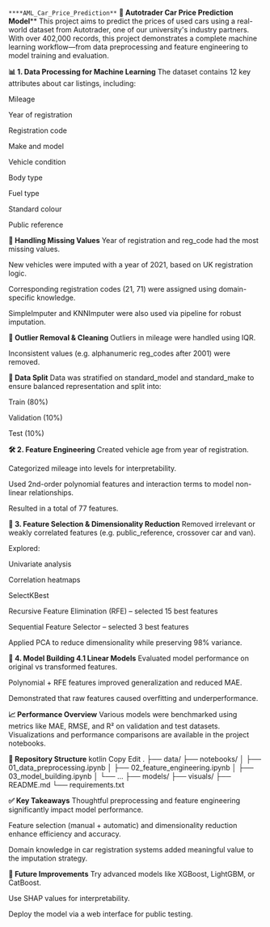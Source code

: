 `****AML_Car_Price_Prediction**`
**🚗 Autotrader Car Price Prediction Model****
This project aims to predict the prices of used cars using a real-world dataset from Autotrader, one of our university's industry partners. With over 402,000 records, this project demonstrates a complete machine learning workflow—from data preprocessing and feature engineering to model training and evaluation.

**📊 1. Data Processing for Machine Learning**
The dataset contains 12 key attributes about car listings, including:

Mileage

Year of registration

Registration code

Make and model

Vehicle condition

Body type

Fuel type

Standard colour

Public reference

**🧹 Handling Missing Values**
Year of registration and reg_code had the most missing values.

New vehicles were imputed with a year of 2021, based on UK registration logic.

Corresponding registration codes (21, 71) were assigned using domain-specific knowledge.

SimpleImputer and KNNImputer were also used via pipeline for robust imputation.

**🚫 Outlier Removal & Cleaning**
Outliers in mileage were handled using IQR.

Inconsistent values (e.g. alphanumeric reg_codes after 2001) were removed.

**🧪 Data Split**
Data was stratified on standard_model and standard_make to ensure balanced representation and split into:

Train (80%)

Validation (10%)

Test (10%)

**🛠️ 2. Feature Engineering**
Created vehicle age from year of registration.

Categorized mileage into levels for interpretability.

Used 2nd-order polynomial features and interaction terms to model non-linear relationships.

Resulted in a total of 77 features.

**🧠 3. Feature Selection & Dimensionality Reduction**
Removed irrelevant or weakly correlated features (e.g. public_reference, crossover car and van).

Explored:

Univariate analysis

Correlation heatmaps

SelectKBest

Recursive Feature Elimination (RFE) – selected 15 best features

Sequential Feature Selector – selected 3 best features

Applied PCA to reduce dimensionality while preserving 98% variance.

**🤖 4. Model Building
4.1 Linear Models**
Evaluated model performance on original vs transformed features.

Polynomial + RFE features improved generalization and reduced MAE.

Demonstrated that raw features caused overfitting and underperformance.

**📈 Performance Overview**
Various models were benchmarked using metrics like MAE, RMSE, and R² on validation and test datasets.
Visualizations and performance comparisons are available in the project notebooks.

**📁 Repository Structure**
kotlin
Copy
Edit
.
├── data/
├── notebooks/
│   ├── 01_data_preprocessing.ipynb
│   ├── 02_feature_engineering.ipynb
│   ├── 03_model_building.ipynb
│   └── ...
├── models/
├── visuals/
├── README.md
└── requirements.txt

**✅ Key Takeaways**
Thoughtful preprocessing and feature engineering significantly impact model performance.

Feature selection (manual + automatic) and dimensionality reduction enhance efficiency and accuracy.

Domain knowledge in car registration systems added meaningful value to the imputation strategy.

**📌 Future Improvements**
Try advanced models like XGBoost, LightGBM, or CatBoost.

Use SHAP values for interpretability.

Deploy the model via a web interface for public testing.

